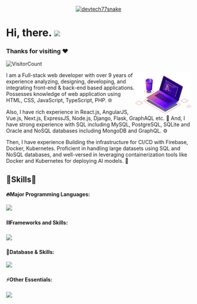 <p align="center">
  <a href="#"><img src="https://readme-typing-svg.herokuapp.com?font=Architects+Daughter&size=30&duration=3000&pause=800&color=1BCDFF&center=true&vCenter=true&random=false&width=600&height=60&lines=Senior+Web+Developer;Android+%26+iOS+App+Developer;Especially+Backend+Development;Welcome+to+my+GitHub+Profile!" alt="devtech77snake" /></a>
</p>

<!-- Short Introduction -->   

<h1 align = "left">
  Hi, there. <img src="https://raw.githubusercontent.com/aemmadi/aemmadi/master/wave.gif" width="30" />
  
  ### Thanks for visiting :heart:
  ![VisitorCount](https://profile-counter.glitch.me/devtech77snake/count.svg)
  &emsp;
  
</h1>

<p><img align="right" width="30%" src="computer-illustration.png" alt="devtech77snake" /></p>

<p>I am a Full-stack web developer with over 9 years of experience analyzing, designing, developing, and integrating front-end & back-end based applications. Possesses knowledge of web application using HTML, CSS, JavaScript, TypeScript, PHP. 🌐</p>
<p>Also, I have rich experience in React.js, AngularJS, Vue.js, Next.js, ExpressJS, Node.js, Django, Flask, GraphAQL etc. 💪 And, I have strong experience with SQL including MySQL, PostgreSQL, SQLite and Oracle and NoSQL databases including MongoDB and GraphQL. ⚙</p>
<p>Then, I have experience Building the infrastructure for CI/CD with Firebase, Docker, Kubernetes. Proficient in handling large datasets using SQL and NoSQL databases, and well-versed in leveraging containerization tools like Docker and Kubernetes for deploying AI models. 🧠</p>
<p></p>

<!-- Skills Section -->
<h2 align="left">🚀Skills🚀</h2>

<div>

<!-- Languages -->

#### 🔥Major Programming Languages:

  <div align="left">
    <img src="https://skillicons.dev/icons?i=c,cs,cpp,html,css,sass,js,jquery,ts,threejs,php,py,dotnet,go,ruby,solidity,java,swift,kotlin" />
  </div>

<!-- Libraries and Frameworks -->

#### ⛓️Frameworks and Skills:

  <div align="left">      
    <img src="https://skillicons.dev/icons?i=bootstrap,tailwind,materialui,react,redux,nextjs,vue,nuxtjs,angular,nodejs,express,django,flask,laravel,symfony,rails,svelte,rust,nestjs,flutter,hibernate,spring,figma,webflow,wordpress,pytorch,tensorflow" />
  </div>

<!-- Databases -->

#### 🧵Database & Skills:

  <div align="left">      
    <img src="https://skillicons.dev/icons?i=mysql,postgres,sqlite,mongodb,graphql,firebase,supabase,redis,postman" />
  </div>

<!-- Tools and Technologies -->

#### ⚡️Other Essentials:

  <div align="left">      
    <img src="https://skillicons.dev/icons?i=git,gitlab,github,powershell,linux,docker,kubernetes,nginx,heroku,netlify,vercel,cloudflare,aws,gcp,ai,bots" />
  </div>
</div>
